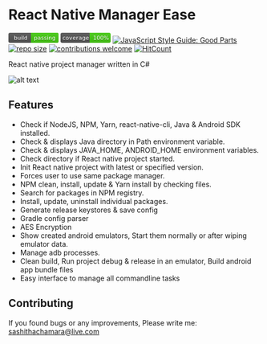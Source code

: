 # React Native Manager Ease
[![Build Status](https://raw.githubusercontent.com/sashithacj/repo-badges/master/svg/build-passing.png)](https://github.com/sashithacj/ReactNativeManagerEase) [![codecov.io Code Coverage](https://raw.githubusercontent.com/sashithacj/repo-badges/master/svg/coverage-100.png)](https://github.com/sashithacj/ReactNativeManagerEase) [![JavaScript Style Guide: Good Parts](https://img.shields.io/badge/code%20style-goodparts-brightgreen.svg?style=flat)](https://github.com/sashithacj/ReactNativeManagerEase) [![repo size](https://img.shields.io/github/repo-size/sashithacj/ReactNativeManagerEase?color=dark%20green)](https://github.com/sashithacj/ReactNativeManagerEase) [![contributions welcome](https://img.shields.io/badge/contributions-welcome-brightgreen.svg?style=flat)](https://github.com/sashithacj/ReactNativeManagerEase/issues) [![HitCount](http://hits.dwyl.com/sashithacj/ReactNativeManagerEase.svg)](https://github.com/sashithacj/ReactNativeManagerEase)

React native project manager written in C#



![alt text](https://raw.githubusercontent.com/sashithacj/ReactNativeManagerEase/master/rnme-v2.png)

## Features
* Check if NodeJS, NPM, Yarn, react-native-cli, Java & Android SDK installed.
* Check & displays Java directory in Path environment variable.
* Check & displays JAVA_HOME, ANDROID_HOME environment variables.
* Check directory if React native project started.
* Init React native project with latest or specified version.
* Forces user to use same package manager.
* NPM clean, install, update & Yarn install by checking files.
* Search for packages in NPM registry.
* Install, update, uninstall individual packages.
* Generate release keystores & save config
* Gradle config parser
* AES Encryption
* Show created android emulators, Start them normally or after wiping emulator data.
* Manage adb processes.
* Clean build, Run project debug & release in an emulator, Build android app bundle files
* Easy interface to manage all commandline tasks

## Contributing
If you found bugs or any improvements, Please write me: sashithachamara@live.com
